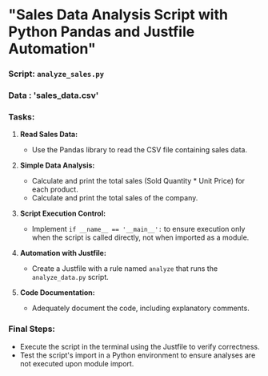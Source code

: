 # "Sales Data Analysis Script with  Python Pandas and Justfile Automation"

### Script: `analyze_sales.py`

### Data : 'sales_data.csv'

### Tasks:

1. **Read Sales Data:**
   - Use the Pandas library to read the CSV file containing sales data.

2. **Simple Data Analysis:**
   - Calculate and print the total sales (Sold Quantity * Unit Price) for each product.
   - Calculate and print the total sales of the company.

3. **Script Execution Control:**
   - Implement `if __name__ == '__main__':` to ensure execution only when the script is called directly, not when imported as a module.

4. **Automation with Justfile:**
   - Create a Justfile with a rule named `analyze` that runs the `analyze_data.py` script.

5. **Code Documentation:**
   - Adequately document the code, including explanatory comments.

### Final Steps:

- Execute the script in the terminal using the Justfile to verify correctness.
- Test the script's import in a Python environment to ensure analyses are not executed upon module import.




